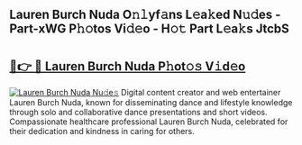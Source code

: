 ## Lauren Burch Nuda O𝚗𝚕yf𝚊ns L𝚎a𝚔ed N𝚞𝚍es - Part-xWG P𝚑𝚘tos Vi𝚍𝚎o - H𝚘𝚝 Part L𝚎a𝚔s JtcbS

# <h2><a href="http://kf48p03.oniu.top/?m=Lauren+Burch+Nuda">🔗👉 🔴 Lauren Burch Nuda P𝚑ot𝚘𝚜 V𝚒d𝚎o</a></h2>

[![Lauren Burch Nuda Nu𝚍e𝚜](https://i.imgur.com/0qMVB7G.gif)](http://kf48p03.oniu.top/?m=Lauren+Burch+Nuda)
Digital content creator and web entertainer Lauren Burch Nuda, known for disseminating dance and lifestyle knowledge through solo and collaborative dance presentations and short videos. Compassionate healthcare professional Lauren Burch Nuda, celebrated for their dedication and kindness in caring for others.  
